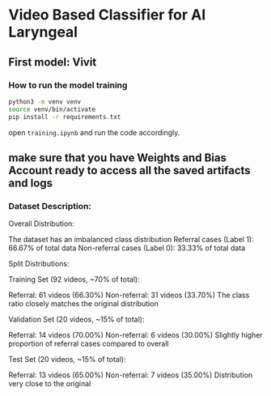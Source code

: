 # Video Based Classifier for AI Laryngeal

## First model: Vivit

### How to run the model training

```bash
python3 -m venv venv
source venv/bin/activate
pip install -r requirements.txt
```

open `training.ipynb` and run the code accordingly.

## make sure that you have Weights and Bias Account ready to access all the saved artifacts and logs

### Dataset Description:

Overall Distribution:


The dataset has an imbalanced class distribution
Referral cases (Label 1): 66.67% of total data
Non-referral cases (Label 0): 33.33% of total data


Split Distributions:

Training Set (92 videos, ~70% of total):

Referral: 61 videos (66.30%)
Non-referral: 31 videos (33.70%)
The class ratio closely matches the original distribution

Validation Set (20 videos, ~15% of total):

Referral: 14 videos (70.00%)
Non-referral: 6 videos (30.00%)
Slightly higher proportion of referral cases compared to overall

Test Set (20 videos, ~15% of total):

Referral: 13 videos (65.00%)
Non-referral: 7 videos (35.00%)
Distribution very close to the original